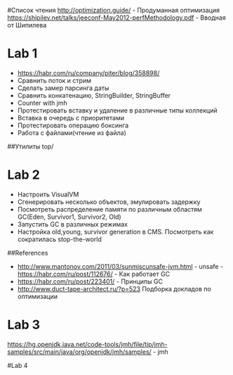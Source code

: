#Список чтения
http://optimization.guide/ - Продуманная оптимизация
https://shipilev.net/talks/jeeconf-May2012-perfMethodology.pdf - Вводная от Шипилева

# Lab 1
- https://habr.com/ru/company/piter/blog/358898/
- Сравнить поток и стрим
- Сделать замер парсинга даты
- Сравнить конкатенацию, StringBuilder, StringBuffer
- Counter with jmh
- Протестировать вставку и удаление в различные типы коллекций
- Вставка в очередь с приоритетами
- Протестировать операцию боксинга
- Работа с файлами(чтение из файла)

##Утилиты
top/

# Lab 2

- Настроить VisualVM
- Сгенерировать несколько объектов, эмулировать задержку
- Посмотреть распределение памяти по различным областям GC(Eden, Survivor1, Survivor2, Old)
- Запустить GC в различных режимах
 - Настройка old,young, survivor generation в CMS. Посмотреть как сократилась stop-the-world

##References
 - http://www.mantonov.com/2011/03/sunmiscunsafe-jvm.html - unsafe
 -https://habr.com/ru/post/112676/  - Как работает GC
 - https://habr.com/ru/post/223401/  - Принципы GC
 - http://www.duct-tape-architect.ru/?p=523 Подборка докладов по оптимизации

# Lab 3

https://hg.openjdk.java.net/code-tools/jmh/file/tip/jmh-samples/src/main/java/org/openjdk/jmh/samples/ - jmh


#Lab 4